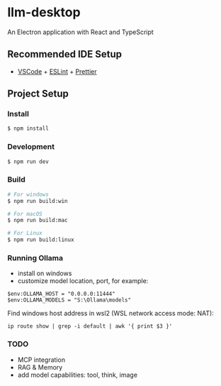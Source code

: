# llm-desktop

An Electron application with React and TypeScript

## Recommended IDE Setup

- [VSCode](https://code.visualstudio.com/) + [ESLint](https://marketplace.visualstudio.com/items?itemName=dbaeumer.vscode-eslint) + [Prettier](https://marketplace.visualstudio.com/items?itemName=esbenp.prettier-vscode)

## Project Setup

### Install

```bash
$ npm install
```

### Development

```bash
$ npm run dev
```

### Build

```bash
# For windows
$ npm run build:win

# For macOS
$ npm run build:mac

# For Linux
$ npm run build:linux
```

### Running Ollama

- install on windows
- customize model location, port, for example:

```
$env:OLLAMA_HOST = "0.0.0.0:11444"
$env:OLLAMA_MODELS = "S:\Ollama\models"
```

Find windows host address in wsl2 (WSL network access mode: NAT):

```
ip route show | grep -i default | awk '{ print $3 }'
```

### TODO

- MCP integration
- RAG & Memory
- add model capabilities: tool, think, image
